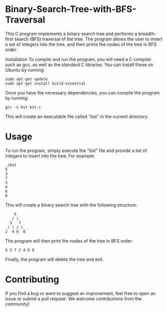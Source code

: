 # Binary-Search-Tree-with-BFS-Traversal
This C program implements a binary search tree and performs a breadth-first search (BFS) traversal of the tree. The program allows the user to insert a set of integers into the tree, and then prints the nodes of the tree in BFS order.

Installation
To compile and run the program, you will need a C compiler such as gcc, as well as the standard C libraries. You can install these on Ubuntu by running:

~~~
sudo apt-get update
sudo apt-get install build-essential
~~~
Once you have the necessary dependencies, you can compile the program by running:

~~~
gcc -o bst bst.c
~~~
This will create an executable file called "bst" in the current directory.

# Usage
To run the program, simply execute the "bst" file and provide a list of integers to insert into the tree. For example:


~~~
./bst
5
3
7
2
4
6
8
~~~
This will create a binary search tree with the following structure:
~~~
    5
   / \
  3   7
 / \ / \
2  4 6  8
~~~
The program will then print the nodes of the tree in BFS order:

~~~
5 3 7 2 4 6 8
~~~~
Finally, the program will delete the tree and exit.

# Contributing
If you find a bug or want to suggest an improvement, feel free to open an issue or submit a pull request. We welcome contributions from the community!
